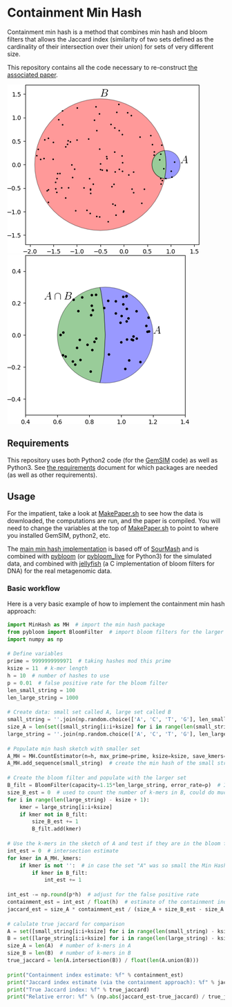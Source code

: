 # Containment Min Hash
Containment min hash is a method that combines min hash and bloom filters that allows the Jaccard index (similarity of two sets defined as the cardinality of their intersection over their union) for sets of very different size.

This repository contains all the code necessary to re-construct [the associated paper](http://www.biorxiv.org/content/early/2017/09/04/184150).

![alt text](https://github.com/dkoslicki/MinHashMetagenomics/blob/master/Paper/Figs/ClassicalConceptual.png "Cenceptual approach of min hash") ![alt text](https://github.com/dkoslicki/MinHashMetagenomics/blob/master/Paper/Figs/ContainmentConceptual.png "Cenceptual approach of containment min hash")


## Requirements ##
This repository uses both Python2 code (for the [GemSIM](https://www.ncbi.nlm.nih.gov/pmc/articles/PMC3305602/) code) as well as Python3. See [the requirements](https://github.com/dkoslicki/MinHashMetagenomics/blob/master/src/Requirements.txt) document for which packages are needed (as well as other requirements).

## Usage ##
For the impatient, take a look at [MakePaper.sh](https://github.com/dkoslicki/MinHashMetagenomics/blob/master/src/MakePaper.sh) to see how the data is downloaded, the computations are run, and the paper is compiled. You will need to change the variables at the top of [MakePaper.sh](https://github.com/dkoslicki/MinHashMetagenomics/blob/master/src/MakePaper.sh) to point to where you installed GemSIM, python2, etc.

The [main min hash implementation](https://github.com/dkoslicki/MinHashMetagenomics/blob/master/src/MinHash.py) is based off of [SourMash](https://github.com/dib-lab/sourmash) and is combined with [pybloom](https://github.com/jaybaird/python-bloomfilter) (or [pybloom_live](https://pypi.python.org/pypi/pybloom_live/) for Python3) for the simulated data, and combined with [jellyfish](https://github.com/gmarcais/Jellyfish) (a C implementation of bloom filters for DNA) for the real metagenomic data.

### Basic workflow ###
Here is a very basic example of how to implement the containment min hash approach:
```python
import MinHash as MH  # import the min hash package
from pybloom import BloomFilter  # import bloom filters for the larger set
import numpy as np

# Define variables
prime = 9999999999971  # taking hashes mod this prime
ksize = 11  # k-mer length
h = 10  # number of hashes to use
p = 0.01  # false positive rate for the bloom filter
len_small_string = 100
len_large_string = 1000

# Create data: small set called A, large set called B
small_string = ''.join(np.random.choice(['A', 'C', 'T', 'G'], len_small_string))  # small string to form the small set A
size_A = len(set([small_string[i:i+ksize] for i in range(len(small_string) - ksize + 1)]))  # size of smaller set, used to convert containment index to Jaccard index
large_string = ''.join(np.random.choice(['A', 'C', 'T', 'G'], len_large_string)) + small_string  # large string to form the larger set B

# Populate min hash sketch with smaller set
A_MH = MH.CountEstimator(n=h, max_prime=prime, ksize=ksize, save_kmers='y')
A_MH.add_sequence(small_string)  # create the min hash of the small string

# Create the bloom filter and populate with the larger set
B_filt = BloomFilter(capacity=1.15*len_large_string, error_rate=p)  # Initialize the bloom filter
size_B_est = 0  # used to count the number of k-mers in B, could do much more intelligently (like with HyperLogLog)
for i in range(len(large_string) - ksize + 1):
	kmer = large_string[i:i+ksize]
	if kmer not in B_filt:
		size_B_est += 1
		B_filt.add(kmer)

# Use the k-mers in the sketch of A and test if they are in the bloom filter of B
int_est = 0  # intersection estimate
for kmer in A_MH._kmers:
	if kmer is not '':  # in case the set "A" was so small the Min Hash was not fully populated
		if kmer in B_filt:
			int_est += 1

int_est -= np.round(p*h)  # adjust for the false positive rate
containment_est = int_est / float(h)  # estimate of the containment index
jaccard_est = size_A * containment_est / (size_A + size_B_est - size_A * containment_est)

# calulate true jaccard for comparison
A = set([small_string[i:i+ksize] for i in range(len(small_string) - ksize + 1)])  # the smaller set
B = set([large_string[i:i+ksize] for i in range(len(large_string) - ksize + 1)])  # the larger set
size_A = len(A)  # number of k-mers in A
size_B = len(B)  # number of k-mers in B
true_jaccard = len(A.intersection(B)) / float(len(A.union(B)))

print("Containment index estimate: %f" % containment_est)
print("Jaccard index estimate (via the containment approach): %f" % jaccard_est)
print("True Jaccard index: %f" % true_jaccard)
print("Relative error: %f" % (np.abs(jaccard_est-true_jaccard) / true_jaccard))

```

